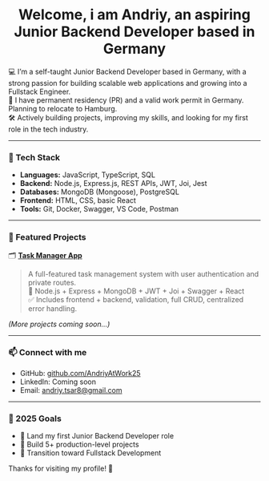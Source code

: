 <h1 align="center">Welcome, i am Andriy, an aspiring Junior Backend Developer based in Germany</h1>

💻 I’m a self-taught Junior Backend Developer based in Germany, with a strong passion for building scalable web applications and growing into a Fullstack Engineer.  
📍 I have permanent residency (PR) and a valid work permit in Germany. Planning to relocate to Hamburg.  
🛠️ Actively building projects, improving my skills, and looking for my first role in the tech industry.

---

### 🧰 Tech Stack

- **Languages:** JavaScript, TypeScript, SQL
- **Backend:** Node.js, Express.js, REST APIs, JWT, Joi, Jest
- **Databases:** MongoDB (Mongoose), PostgreSQL
- **Frontend:** HTML, CSS, basic React
- **Tools:** Git, Docker, Swagger, VS Code, Postman

---

### 🚀 Featured Projects

🗂️ **[Task Manager App](https://github.com/AndriyAtWork25/TaskManagerAPI)**  
> A full-featured task management system with user authentication and private routes.  
> 🧩 Node.js + Express + MongoDB + JWT + Joi + Swagger + React  
> ✅ Includes frontend + backend, validation, full CRUD, centralized error handling.

*(More projects coming soon...)*

---

### 📫 Connect with me

- GitHub: [github.com/AndriyAtWork25](https://github.com/AndriyAtWork25)
- LinkedIn: Coming soon
- Email: andriy.tsar8@gmail.com

---

### 🎯 2025 Goals

- 🔹 Land my first Junior Backend Developer role
- 🔹 Build 5+ production-level projects
- 🔹 Transition toward Fullstack Development

Thanks for visiting my profile! 🙏


<!--
**AndriyAtWork25/AndriyAtWork25** is a ✨ _special_ ✨ repository because its `README.md` (this file) appears on your GitHub profile.

Here are some ideas to get you started:

- 🔭 I’m currently working on ...
- 🌱 I’m currently learning ...
- 👯 I’m looking to collaborate on ...
- 🤔 I’m looking for help with ...
- 💬 Ask me about ...
- 📫 How to reach me: ...
- 😄 Pronouns: ...
- ⚡ Fun fact: ...
-->
